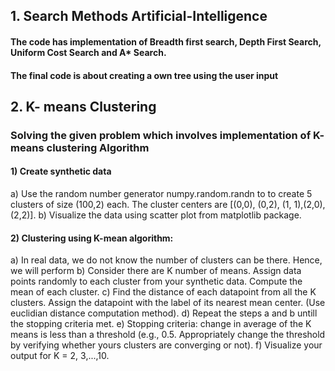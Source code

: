 ## 1. Search Methods Artificial-Intelligence
#### The code has implementation of Breadth first search, Depth First Search, Uniform Cost Search and A* Search.
#### The final code is about creating a own tree using the user input

## 2. K- means Clustering
### Solving the given problem which involves implementation of K- means clustering Algorithm
#### 1) Create synthetic data
a) Use the random number generator numpy.random.randn to to create 5 clusters of size (100,2) each. The cluster
centers are [(0,0), (0,2), (1, 1),(2,0),(2,2)].
b) Visualize the data using scatter plot from matplotlib package.

#### 2) Clustering using K-mean algorithm:
a) In real data, we do not know the number of clusters can be there. Hence, we will perform
b) Consider there are K number of means. Assign data points randomly to each cluster from your synthetic data. Compute
the mean of each cluster.
c) Find the distance of each datapoint from all the K clusters. Assign the datapoint with the label of its nearest mean center.
(Use euclidian distance computation method).
d) Repeat the steps a and b untill the stopping criteria met.
e) Stopping criteria: change in average of the K means is less than a threshold (e.g., 0.5. Appropriately change the
threshold by verifying whether yours clusters are converging or not).
f) Visualize your output for K = 2, 3,...,10.
